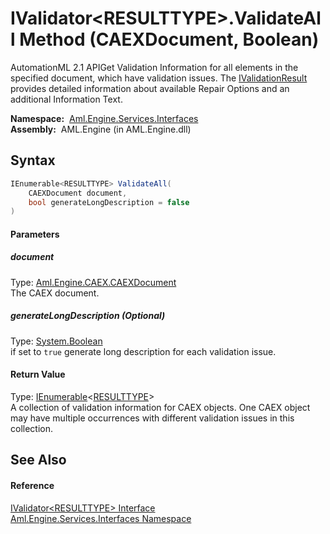 IValidator&lt;RESULTTYPE>.ValidateAll Method (CAEXDocument, Boolean)
====================================================================
AutomationML 2.1 APIGet Validation Information for all elements in the specified document, which have validation issues. The [IValidationResult][1] provides detailed information about available Repair Options and an additional Information Text.

  **Namespace:**  [Aml.Engine.Services.Interfaces][2]  
  **Assembly:**  AML.Engine (in AML.Engine.dll)

Syntax
------

```csharp
IEnumerable<RESULTTYPE> ValidateAll(
	CAEXDocument document,
	bool generateLongDescription = false
)
```

#### Parameters

##### *document*
Type: [Aml.Engine.CAEX.CAEXDocument][3]  
The CAEX document.

##### *generateLongDescription* (Optional)
Type: [System.Boolean][4]  
if set to `true` generate long description for each validation issue.

#### Return Value
Type: [IEnumerable][5]&lt;[RESULTTYPE][6]>  
 A collection of validation information for CAEX objects. One CAEX object may have multiple occurrences with different validation issues in this collection. 

See Also
--------

#### Reference
[IValidator&lt;RESULTTYPE> Interface][6]  
[Aml.Engine.Services.Interfaces Namespace][2]  

[1]: ../IValidationResult/README.md
[2]: ../README.md
[3]: ../../Aml.Engine.CAEX/CAEXDocument/README.md
[4]: https://docs.microsoft.com/dotnet/api/system.boolean
[5]: https://docs.microsoft.com/dotnet/api/system.collections.generic.ienumerable-1
[6]: README.md
[7]: https://www.automationml.org
[8]: ../../icons/logoShade.png